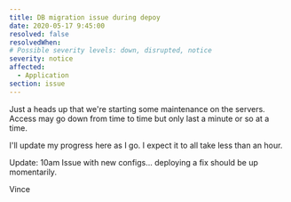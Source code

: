 ```yaml
---
title: DB migration issue during depoy
date: 2020-05-17 9:45:00
resolved: false
resolvedWhen: 
# Possible severity levels: down, disrupted, notice
severity: notice
affected:
  - Application
section: issue
---
```


Just a heads up that we're starting some maintenance on the
servers.  Access may go down from time to time but only last
a minute or so at a time.

I'll update my progress here as I go.  I expect it to all take
less than an hour.

Update: 10am  Issue with new configs... deploying a fix should
        be up momentarily.

Vince
